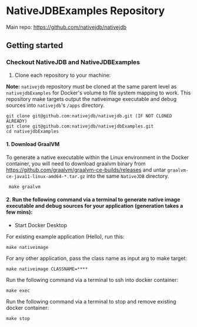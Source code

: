 # NativeJDBExamples Repository

Main repo: https://github.com/nativejdb/nativejdb

## Getting started

### Checkout NativeJDB and NativeJDBExamples

1. Clone each repository to your machine:

**Note:** `nativejdb` repository must be cloned at the same parent level as `nativejdbExamples` for Docker's volume to file system mapping to work. 
This repository make targets output the nativeimage executable and debug sources into `nativejdb`'s `/apps` directory.

```shell
git clone git@github.com:nativejdb/nativejdb.git (IF NOT CLONED ALREADY)
git clone git@github.com:nativejdb/nativejdbExamples.git
cd nativejdbExamples
```

#### 1. Download GraalVM

To generate a native executable within the Linux environment in the Docker container, you will need to download graalvm binary from https://github.com/graalvm/graalvm-ce-builds/releases and untar `graalvm-ce-java11-linux-amd64-*.tar.gz` into the same `NativeJDB` directory.

```
 make graalvm
```

#### 2. Run the following command via a terminal to generate native image executable and debug sources for your application (generation takes a few mins):

- Start Docker Desktop

For existing example application (Hello), run this:
```
make nativeimage
```

For any other application, pass the class name as input arg to make target:
```
make nativeimage CLASSNAME=****
```

Run the following command via a terminal to ssh into docker container:

```
make exec
```

Run the following command via a terminal to stop and remove existing docker container:

```
make stop
```
